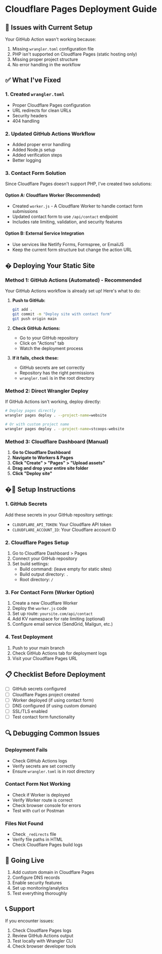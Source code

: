 # Cloudflare Pages Deployment Guide

## 🚫 Issues with Current Setup
Your GitHub Action wasn't working because:
1. Missing `wrangler.toml` configuration file
2. PHP isn't supported on Cloudflare Pages (static hosting only)
3. Missing proper project structure
4. No error handling in the workflow

## ✅ What I've Fixed

### 1. Created `wrangler.toml`
- Proper Cloudflare Pages configuration
- URL redirects for clean URLs
- Security headers
- 404 handling

### 2. Updated GitHub Actions Workflow
- Added proper error handling
- Added Node.js setup
- Added verification steps
- Better logging

### 3. Contact Form Solution
Since Cloudflare Pages doesn't support PHP, I've created two solutions:

#### Option A: Cloudflare Worker (Recommended)
- Created `worker.js` - A Cloudflare Worker to handle contact form submissions
- Updated contact form to use `/api/contact` endpoint
- Includes rate limiting, validation, and security features

#### Option B: External Service Integration
- Use services like Netlify Forms, Formspree, or EmailJS
- Keep the current form structure but change the action URL

## � Deploying Your Static Site

### Method 1: GitHub Actions (Automated) - Recommended

Your GitHub Actions workflow is already set up! Here's what to do:

1. **Push to GitHub:**
   ```bash
   git add .
   git commit -m "Deploy site with contact form"
   git push origin main
   ```

2. **Check GitHub Actions:**
   - Go to your GitHub repository
   - Click on "Actions" tab
   - Watch the deployment process

3. **If it fails, check these:**
   - GitHub secrets are set correctly
   - Repository has the right permissions
   - `wrangler.toml` is in the root directory

### Method 2: Direct Wrangler Deploy

If GitHub Actions isn't working, deploy directly:

```bash
# Deploy pages directly
wrangler pages deploy . --project-name=website

# Or with custom project name
wrangler pages deploy . --project-name=stcoops-website
```

### Method 3: Cloudflare Dashboard (Manual)

1. **Go to Cloudflare Dashboard**
2. **Navigate to Workers & Pages**
3. **Click "Create" > "Pages" > "Upload assets"**
4. **Drag and drop your entire site folder**
5. **Click "Deploy site"**

## �🔧 Setup Instructions

### 1. GitHub Secrets
Add these secrets in your GitHub repository settings:
- `CLOUDFLARE_API_TOKEN`: Your Cloudflare API token
- `CLOUDFLARE_ACCOUNT_ID`: Your Cloudflare account ID

### 2. Cloudflare Pages Setup
1. Go to Cloudflare Dashboard > Pages
2. Connect your GitHub repository
3. Set build settings:
   - Build command: (leave empty for static sites)
   - Build output directory: `.`
   - Root directory: `/`

### 3. For Contact Form (Worker Option)
1. Create a new Cloudflare Worker
2. Deploy the `worker.js` code
3. Set up route: `yoursite.com/api/contact`
4. Add KV namespace for rate limiting (optional)
5. Configure email service (SendGrid, Mailgun, etc.)

### 4. Test Deployment
1. Push to your main branch
2. Check GitHub Actions tab for deployment logs
3. Visit your Cloudflare Pages URL

## 📋 Checklist Before Deployment

- [ ] GitHub secrets configured
- [ ] Cloudflare Pages project created
- [ ] Worker deployed (if using contact form)
- [ ] DNS configured (if using custom domain)
- [ ] SSL/TLS enabled
- [ ] Test contact form functionality

## 🔍 Debugging Common Issues

### Deployment Fails
- Check GitHub Actions logs
- Verify secrets are set correctly
- Ensure `wrangler.toml` is in root directory

### Contact Form Not Working
- Check if Worker is deployed
- Verify Worker route is correct
- Check browser console for errors
- Test with curl or Postman

### Files Not Found
- Check `_redirects` file
- Verify file paths in HTML
- Check Cloudflare Pages build logs

## 🚀 Going Live

1. Add custom domain in Cloudflare Pages
2. Configure DNS records
3. Enable security features
4. Set up monitoring/analytics
5. Test everything thoroughly

## 📞 Support

If you encounter issues:
1. Check Cloudflare Pages logs
2. Review GitHub Actions output
3. Test locally with Wrangler CLI
4. Check browser developer tools
